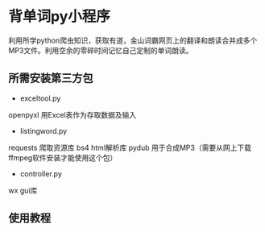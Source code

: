 # 背单词py小程序
利用所学python爬虫知识，获取有道，金山词霸网页上的翻译和朗读合并成多个MP3文件。利用空余的零碎时间记忆自己定制的单词朗读。

## 所需安装第三方包

- exceltool.py

openpyxl 用Excel表作为存取数据及输入

- listingword.py

requests 爬取资源库
bs4 html解析库
pydub 用于合成MP3（需要从网上下载ffmpeg软件安装才能使用这个包）

- controller.py

wx gui库

## 使用教程